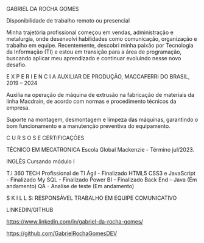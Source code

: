 GABRIEL DA ROCHA GOMES
 


Disponibilidade de trabalho remoto ou presencial
 


Minha trajetória profissional começou em vendas, administração e metalurgia, onde desenvolvi habilidades como comunicação, organização e trabalho em equipe. Recentemente, descobri minha paixão por Tecnologia da Informação (TI) e estou em transição para a área de programação, buscando aplicar meu aprendizado e continuar evoluindo nesse novo desafio.

E X P E R I E N C I A	AUXILIAR DE PRODUÇÃO, MACCAFERRI DO BRASIL, 2019 – 2024

Auxilia na operação de máquina de extrusão na fabricação de materiais da linha Macdrain, de acordo com normas e procedimento técnicos da empresa.

Suporte na montagem, desmontagem e limpeza das máquinas, garantindo o bom funcionamento e a manutenção preventiva do equipamento.


 
C U R S O S E CERTIFICAÇÕES
 
TÉCNICO EM MECATRONICA
Escola Global Mackenzie - Término jul/2023.

INGLÊS
Cursando módulo I

T.I 360 TECH
Profissional de TI Ágil - Finalizado 
HTML5 CSS3 e JavaScript - Finalizado 
My SQL - Finalizado
Power BI - Finalizado
Back End – Java (Em andamento)
QA - Analise de teste (Em andamento)
 



S K I L L S: RESPONSÁVEL  TRABALHO EM EQUIPE COMUNICATIVO
              

              


LINKEDIN/GITHUB

https://www.linkedin.com/in/gabriel-da-rocha-gomes/

https://github.com/GabrielRochaGomesDEV
